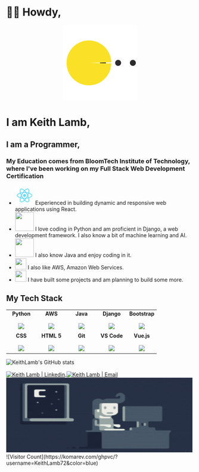 # 👋🏻 Howdy,

<div align="center">
  <img src="https://raw.githubusercontent.com/Aniket965/Aniket965/master/pacman.svg?sanitize=true" width="200" height="200">
</div>

# I am Keith Lamb,
## I am a Programmer,
### My Education comes from BloomTech Institute of Technology, where I've been working on my Full Stack Web Development Certification
- <img src="https://raw.githubusercontent.com/github/explore/80688e429a7d4ef2fca1e82350fe8e3517d3494d/topics/react/react.png" width="50" height="50"> Experienced in building dynamic and responsive web applications using React.
- <img src="https://media.giphy.com/media/KAq5w47R9rmTuvWOWa/giphy.gif" width="50" height="50"> I love coding in Python and am proficient in Django, a web development framework. I also know a bit of machine learning and AI.
- <img src="https://seeklogo.com/images/J/java-logo-7F8B35BAB3-seeklogo.com.png" width="50" height="50"> I also know Java and enjoy coding in it.
- <img src="https://cdn.svgporn.com/logos/aws.svg" width="30" height="30"> I also like AWS, Amazon Web Services.
- <img src="https://media0.giphy.com/media/pylpD8AoQCf3CQ1oO2/giphy.gif" width="30" height="30"> I have built some projects and am planning to build some more.

## My Tech Stack
<table>
  <tbody>
    <tr valign="top">
      <td width="20%" align="center">
        <strong>Python</strong><br><br>
        <img height="100px" src="https://upload.wikimedia.org/wikipedia/commons/thumb/c/c3/Python-logo-notext.svg/1200px-Python-logo-notext.svg.png">
      </td>
      <td width="20%" align="center">
        <strong>AWS</strong><br><br>
        <img height="64px" src="https://cdn.svgporn.com/logos/aws.svg">
      </td>
      <td width="20%" align="center">
        <strong>Java</strong><br><br>
        <img height="100px" src="https://upload.wikimedia.org/wikipedia/en/thumb/3/30/Java_programming_language_logo.svg/1200px-Java_programming_language_logo.svg.png">
      </td>
      <td width="20%" align="center">
        <strong>Django</strong><br><br>
        <img height="64px" src="https://cdn-icons-png.flaticon.com/512/5968/5968322.png">
      </td>
      <td width="20%" align="center">
        <strong>Bootstrap</strong><br><br>
        <img height="64px" src="https://cdn.svgporn.com/logos/bootstrap.svg">
      </td>
    </tr>
    <tr valign="top">
      <td align="center">
        <strong>CSS</strong><br><br>
        <img height="64px" src="https://cdn.svgporn.com/logos/css-3.svg">
      </td>
      <td align="center">
        <strong>HTML 5</strong><br><br>
        <img height="64px" src="https://cdn.svgporn.com/logos/html-5.svg">
      </td>
      <td align="center">
        <strong>Git</strong><br><br>
        <img height="64px" src="https://cdn.svgporn.com/logos/git-icon.svg">
      </td>
      <td align="center">
        <strong>VS Code</strong><br><br>
        <img height="64px" src="https://cdn.svgporn.com/logos/visual-studio-code.svg">
      </td>
      <td align="center">
        <strong>Vue.js</strong><br><br>
        <img height="64px" src="https://cdn.svgporn.com/logos/vue.svg">
      </td>
    </tr>
  </tbody>
</table>

![KeithLamb's GitHub stats](https://github-readme-stats.vercel.app/api?username=KeithLamb72&show_icons=true&title_color=fff&icon_color=79ff97&text_color=9f9f9f&bg_color=151515)

<a href="https://www.linkedin.com/in/keith-lamb/">
  <img align="center" alt="Keith Lamb | Linkedin" width="24px" src="https://github.com/TheDudeThatCode/TheDudeThatCode/blob/master/Assets/Linkedin.svg" />
</a>
<a href="mailto:keithianlamb@gmail.com">
  <img align="center" alt="Keith Lamb | Email" width="26px" src="https://github.com/TheDudeThatCode/TheDudeThatCode/blob/master/Assets/Gmail.svg" />
</a>
<img src="https://raw.githubusercontent.com/AVS1508/AVS1508/master/assets/Night-Coding.gif" width= "500" height= "200">
![Visitor Count](https://komarev.com/ghpvc/?username=KeithLamb72&color=blue)

<br><br><br><br>
